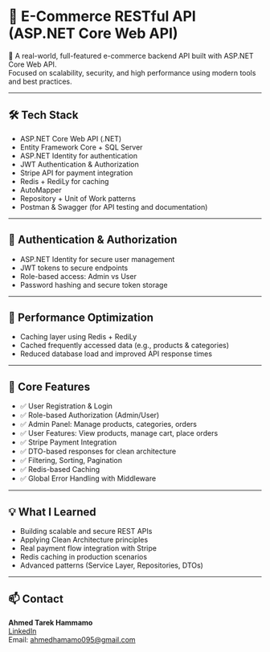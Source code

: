 # 🛒 E-Commerce RESTful API (ASP.NET Core Web API)

🚀 A real-world, full-featured e-commerce backend API built with ASP.NET Core Web API.  
Focused on scalability, security, and high performance using modern tools and best practices.

---

## 🛠 Tech Stack
- ASP.NET Core Web API (.NET)
- Entity Framework Core + SQL Server
- ASP.NET Identity for authentication
- JWT Authentication & Authorization
- Stripe API for payment integration
- Redis + RediLy for caching
- AutoMapper
- Repository + Unit of Work patterns
- Postman & Swagger (for API testing and documentation)

---

## 🔐 Authentication & Authorization
- ASP.NET Identity for secure user management
- JWT tokens to secure endpoints
- Role-based access: Admin vs User
- Password hashing and secure token storage

---

## 🚀 Performance Optimization
- Caching layer using Redis + RediLy
- Cached frequently accessed data (e.g., products & categories)
- Reduced database load and improved API response times

---

## 🧩 Core Features
- ✅ User Registration & Login
- ✅ Role-based Authorization (Admin/User)
- ✅ Admin Panel: Manage products, categories, orders
- ✅ User Features: View products, manage cart, place orders
- ✅ Stripe Payment Integration
- ✅ DTO-based responses for clean architecture
- ✅ Filtering, Sorting, Pagination
- ✅ Redis-based Caching
- ✅ Global Error Handling with Middleware

---

## 💡 What I Learned
- Building scalable and secure REST APIs
- Applying Clean Architecture principles
- Real payment flow integration with Stripe
- Redis caching in production scenarios
- Advanced patterns (Service Layer, Repositories, DTOs)

---

## 📫 Contact
**Ahmed Tarek Hammamo**  
[LinkedIn](https://www.linkedin.com/in/ahmed-hamamo-76941b243/)  
Email: ahmedhamamo095@gmail.com

